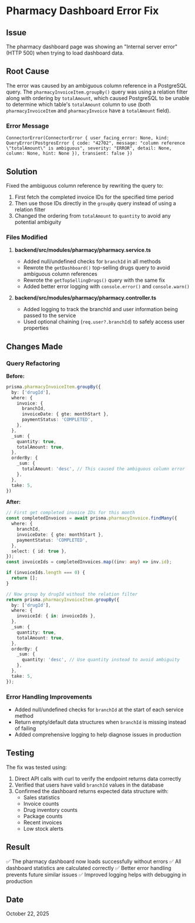 # Pharmacy Dashboard Error Fix

## Issue
The pharmacy dashboard page was showing an "Internal server error" (HTTP 500) when trying to load dashboard data.

## Root Cause
The error was caused by an ambiguous column reference in a PostgreSQL query. The `pharmacyInvoiceItem.groupBy()` query was using a relation filter along with ordering by `totalAmount`, which caused PostgreSQL to be unable to determine which table's `totalAmount` column to use (both `pharmacyInvoiceItem` and `pharmacyInvoice` have a `totalAmount` field).

### Error Message
```
ConnectorError(ConnectorError { user_facing_error: None, kind: QueryError(PostgresError { code: "42702", message: "column reference \"totalAmount\" is ambiguous", severity: "ERROR", detail: None, column: None, hint: None }), transient: false })
```

## Solution
Fixed the ambiguous column reference by rewriting the query to:
1. First fetch the completed invoice IDs for the specified time period
2. Then use those IDs directly in the `groupBy` query instead of using a relation filter
3. Changed the ordering from `totalAmount` to `quantity` to avoid any potential ambiguity

### Files Modified
1. **backend/src/modules/pharmacy/pharmacy.service.ts**
   - Added null/undefined checks for `branchId` in all methods
   - Rewrote the `getDashboard()` top-selling drugs query to avoid ambiguous column references
   - Rewrote the `getTopSellingDrugs()` query with the same fix
   - Added better error logging with `console.error()` and `console.warn()`

2. **backend/src/modules/pharmacy/pharmacy.controller.ts**
   - Added logging to track the branchId and user information being passed to the service
   - Used optional chaining (`req.user?.branchId`) to safely access user properties

## Changes Made

### Query Refactoring
**Before:**
```typescript
prisma.pharmacyInvoiceItem.groupBy({
  by: ['drugId'],
  where: {
    invoice: {
      branchId,
      invoiceDate: { gte: monthStart },
      paymentStatus: 'COMPLETED',
    },
  },
  _sum: {
    quantity: true,
    totalAmount: true,
  },
  orderBy: {
    _sum: {
      totalAmount: 'desc', // This caused the ambiguous column error
    },
  },
  take: 5,
})
```

**After:**
```typescript
// First get completed invoice IDs for this month
const completedInvoices = await prisma.pharmacyInvoice.findMany({
  where: {
    branchId,
    invoiceDate: { gte: monthStart },
    paymentStatus: 'COMPLETED',
  },
  select: { id: true },
});
const invoiceIds = completedInvoices.map((inv: any) => inv.id);

if (invoiceIds.length === 0) {
  return [];
}

// Now group by drugId without the relation filter
return prisma.pharmacyInvoiceItem.groupBy({
  by: ['drugId'],
  where: {
    invoiceId: { in: invoiceIds },
  },
  _sum: {
    quantity: true,
    totalAmount: true,
  },
  orderBy: {
    _sum: {
      quantity: 'desc', // Use quantity instead to avoid ambiguity
    },
  },
  take: 5,
});
```

### Error Handling Improvements
- Added null/undefined checks for `branchId` at the start of each service method
- Return empty/default data structures when `branchId` is missing instead of failing
- Added comprehensive logging to help diagnose issues in production

## Testing
The fix was tested using:
1. Direct API calls with curl to verify the endpoint returns data correctly
2. Verified that users have valid `branchId` values in the database
3. Confirmed the dashboard returns expected data structure with:
   - Sales statistics
   - Invoice counts
   - Drug inventory counts
   - Package counts
   - Recent invoices
   - Low stock alerts

## Result
✅ The pharmacy dashboard now loads successfully without errors
✅ All dashboard statistics are calculated correctly
✅ Better error handling prevents future similar issues
✅ Improved logging helps with debugging in production

## Date
October 22, 2025

